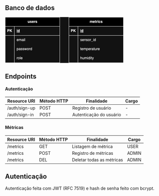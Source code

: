 ## Banco de dados

<img src="./.github/db.png" />

## Endpoints

#### Autenticação
Resource URI          | Método HTTP | Finalidade                | Cargo
--------------------- | ----------- | ------------------------- | -------
/auth/sign-up         | POST        | Registro de usuário       | -
/auth/sign-in         | POST        | Autenticação do usuário   | -

#### Métricas
Resource URI          | Método HTTP | Finalidade                | Cargo
--------------------- | ----------- | ------------------------- | -------
/metrics              | GET         | Listagem de métrica       | USER
/metrics              | POST        | Registro de métricas      | ADMIN
/metrics              | DEL         | Deletar todas as métricas | ADMIN

## Autenticação

Autenticação feita com JWT (RFC 7519) e hash de senha feito com bcrypt.